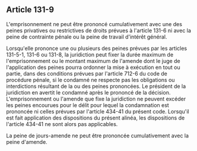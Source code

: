 Article 131-9
----
L'emprisonnement ne peut être prononcé cumulativement avec une des peines
privatives ou restrictives de droits prévues à l'article 131-6 ni avec la peine
de contrainte pénale ou la peine de travail d'intérêt général.

Lorsqu'elle prononce une ou plusieurs des peines prévues par les articles
131-5-1, 131-6 ou 131-8, la juridiction peut fixer la durée maximum de
l'emprisonnement ou le montant maximum de l'amende dont le juge de l'application
des peines pourra ordonner la mise à exécution en tout ou partie, dans des
conditions prévues par l'article 712-6 du code de procédure pénale, si le
condamné ne respecte pas les obligations ou interdictions résultant de la ou des
peines prononcées. Le président de la juridiction en avertit le condamné après
le prononcé de la décision. L'emprisonnement ou l'amende que fixe la juridiction
ne peuvent excéder les peines encourues pour le délit pour lequel la
condamnation est prononcée ni celles prévues par l'article 434-41 du présent
code. Lorsqu'il est fait application des dispositions du présent alinéa, les
dispositions de l'article 434-41 ne sont alors pas applicables.

La peine de jours-amende ne peut être prononcée cumulativement avec la peine
d'amende.
